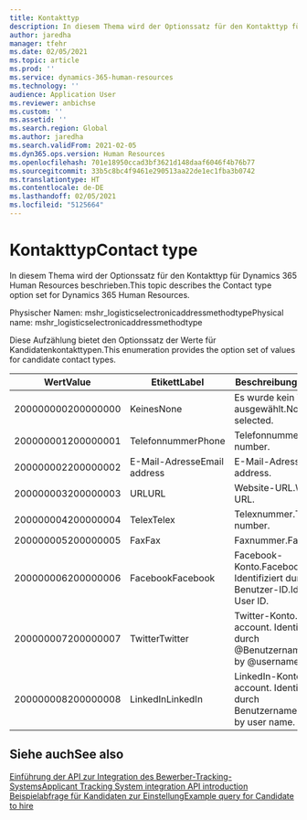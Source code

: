 ```yaml
---
title: Kontakttyp
description: In diesem Thema wird der Optionssatz für den Kontakttyp für Dynamics 365 Human Resources beschrieben.
author: jaredha
manager: tfehr
ms.date: 02/05/2021
ms.topic: article
ms.prod: ''
ms.service: dynamics-365-human-resources
ms.technology: ''
audience: Application User
ms.reviewer: anbichse
ms.custom: ''
ms.assetid: ''
ms.search.region: Global
ms.author: jaredha
ms.search.validFrom: 2021-02-05
ms.dyn365.ops.version: Human Resources
ms.openlocfilehash: 701e18950ccad3bf3621d148daaf6046f4b76b77
ms.sourcegitcommit: 33b5c8bc4f9461e290513aa22de1ec1fba3b0742
ms.translationtype: HT
ms.contentlocale: de-DE
ms.lasthandoff: 02/05/2021
ms.locfileid: "5125664"
---
```

# <a name="contact-type"></a><span data-ttu-id="0a716-103">Kontakttyp</span><span class="sxs-lookup"><span data-stu-id="0a716-103">Contact type</span></span>

<span data-ttu-id="0a716-104">In diesem Thema wird der Optionssatz für den Kontakttyp für Dynamics 365 Human Resources beschrieben.</span><span class="sxs-lookup"><span data-stu-id="0a716-104">This topic describes the Contact type option set for Dynamics 365 Human Resources.</span></span>

<span data-ttu-id="0a716-105">Physischer Namen: mshr_logisticselectronicaddressmethodtype</span><span class="sxs-lookup"><span data-stu-id="0a716-105">Physical name: mshr_logisticselectronicaddressmethodtype</span></span>

<span data-ttu-id="0a716-106">Diese Aufzählung bietet den Optionssatz der Werte für Kandidatenkontakttypen.</span><span class="sxs-lookup"><span data-stu-id="0a716-106">This enumeration provides the option set of values for candidate contact types.</span></span> 

| <span data-ttu-id="0a716-107">Wert</span><span class="sxs-lookup"><span data-stu-id="0a716-107">Value</span></span> | <span data-ttu-id="0a716-108">Etikett</span><span class="sxs-lookup"><span data-stu-id="0a716-108">Label</span></span> | <span data-ttu-id="0a716-109">Beschreibung</span><span class="sxs-lookup"><span data-stu-id="0a716-109">Description</span></span> |
| --- | --- | --- |
| <span data-ttu-id="0a716-110">200000000</span><span class="sxs-lookup"><span data-stu-id="0a716-110">200000000</span></span> | <span data-ttu-id="0a716-111">Keines</span><span class="sxs-lookup"><span data-stu-id="0a716-111">None</span></span> | <span data-ttu-id="0a716-112">Es wurde kein Typ ausgewählt.</span><span class="sxs-lookup"><span data-stu-id="0a716-112">No type is selected.</span></span> |
| <span data-ttu-id="0a716-113">200000001</span><span class="sxs-lookup"><span data-stu-id="0a716-113">200000001</span></span> | <span data-ttu-id="0a716-114">Telefonnummer</span><span class="sxs-lookup"><span data-stu-id="0a716-114">Phone</span></span> | <span data-ttu-id="0a716-115">Telefonnummer.</span><span class="sxs-lookup"><span data-stu-id="0a716-115">Telephone number.</span></span> |
| <span data-ttu-id="0a716-116">200000002</span><span class="sxs-lookup"><span data-stu-id="0a716-116">200000002</span></span> | <span data-ttu-id="0a716-117">E-Mail-Adresse</span><span class="sxs-lookup"><span data-stu-id="0a716-117">Email address</span></span> | <span data-ttu-id="0a716-118">E-Mail-Adresse.</span><span class="sxs-lookup"><span data-stu-id="0a716-118">Email address.</span></span> |
| <span data-ttu-id="0a716-119">200000003</span><span class="sxs-lookup"><span data-stu-id="0a716-119">200000003</span></span> | <span data-ttu-id="0a716-120">URL</span><span class="sxs-lookup"><span data-stu-id="0a716-120">URL</span></span> | <span data-ttu-id="0a716-121">Website-URL.</span><span class="sxs-lookup"><span data-stu-id="0a716-121">Website URL.</span></span> |
| <span data-ttu-id="0a716-122">200000004</span><span class="sxs-lookup"><span data-stu-id="0a716-122">200000004</span></span> | <span data-ttu-id="0a716-123">Telex</span><span class="sxs-lookup"><span data-stu-id="0a716-123">Telex</span></span> | <span data-ttu-id="0a716-124">Telexnummer.</span><span class="sxs-lookup"><span data-stu-id="0a716-124">Telex number.</span></span> |
| <span data-ttu-id="0a716-125">200000005</span><span class="sxs-lookup"><span data-stu-id="0a716-125">200000005</span></span> | <span data-ttu-id="0a716-126">Fax</span><span class="sxs-lookup"><span data-stu-id="0a716-126">Fax</span></span> | <span data-ttu-id="0a716-127">Faxnummer.</span><span class="sxs-lookup"><span data-stu-id="0a716-127">Fax number.</span></span> |
| <span data-ttu-id="0a716-128">200000006</span><span class="sxs-lookup"><span data-stu-id="0a716-128">200000006</span></span> | <span data-ttu-id="0a716-129">Facebook</span><span class="sxs-lookup"><span data-stu-id="0a716-129">Facebook</span></span> | <span data-ttu-id="0a716-130">Facebook-Konto.</span><span class="sxs-lookup"><span data-stu-id="0a716-130">Facebook account.</span></span> <span data-ttu-id="0a716-131">Identifiziert durch Benutzer-ID.</span><span class="sxs-lookup"><span data-stu-id="0a716-131">Identified by User ID.</span></span> |
| <span data-ttu-id="0a716-132">200000007</span><span class="sxs-lookup"><span data-stu-id="0a716-132">200000007</span></span> | <span data-ttu-id="0a716-133">Twitter</span><span class="sxs-lookup"><span data-stu-id="0a716-133">Twitter</span></span> | <span data-ttu-id="0a716-134">Twitter-Konto.</span><span class="sxs-lookup"><span data-stu-id="0a716-134">Twitter account.</span></span> <span data-ttu-id="0a716-135">Identifiziert durch @Benutzername.</span><span class="sxs-lookup"><span data-stu-id="0a716-135">Identified by @username.</span></span> |
| <span data-ttu-id="0a716-136">200000008</span><span class="sxs-lookup"><span data-stu-id="0a716-136">200000008</span></span> | <span data-ttu-id="0a716-137">LinkedIn</span><span class="sxs-lookup"><span data-stu-id="0a716-137">LinkedIn</span></span> | <span data-ttu-id="0a716-138">LinkedIn-Konto.</span><span class="sxs-lookup"><span data-stu-id="0a716-138">LinkedIn account.</span></span> <span data-ttu-id="0a716-139">Identifiziert durch Benutzername.</span><span class="sxs-lookup"><span data-stu-id="0a716-139">Identified by user name.</span></span> |

## <a name="see-also"></a><span data-ttu-id="0a716-140">Siehe auch</span><span class="sxs-lookup"><span data-stu-id="0a716-140">See also</span></span>

[<span data-ttu-id="0a716-141">Einführung der API zur Integration des Bewerber-Tracking-Systems</span><span class="sxs-lookup"><span data-stu-id="0a716-141">Applicant Tracking System integration API introduction</span></span>](hr-admin-integration-ats-api-introduction.md)<br>
[<span data-ttu-id="0a716-142">Beispielabfrage für Kandidaten zur Einstellung</span><span class="sxs-lookup"><span data-stu-id="0a716-142">Example query for Candidate to hire</span></span>](hr-admin-integration-ats-api-candidate-to-hire-example-query.md)
